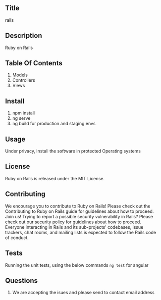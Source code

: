 
  ## Title 
  
  rails
  
  ## Description
  
  Ruby on Rails
  
  ## Table Of Contents
  
  1. Models 
  2. Controllers 
  3. Views
  
  ## Install
  
  1. npm install
  2. ng serve 
  3. ng build for production and staging envs
  
  ## Usage
  
  Under privacy, Install the software in protected Operating systems
  
  ## License
  
  
Ruby on Rails is released under the MIT License.
  
  ## Contributing
  
  

We encourage you to contribute to Ruby on Rails! Please check out the
Contributing to Ruby on Rails guide for guidelines about how to proceed. Join us!
Trying to report a possible security vulnerability in Rails? Please
check out our security policy for
guidelines about how to proceed.
Everyone interacting in Rails and its sub-projects' codebases, issue trackers, chat rooms, and mailing lists is expected to follow the Rails code of conduct.
  
  ## Tests
  
  Running the unit tests, using the below commands
  `ng test` for angular
  
  ## Questions
  
  1. We are accepting the isues and please send to contact email address
  
  

